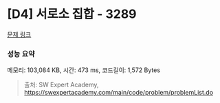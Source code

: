 # [D4] 서로소 집합 - 3289 

[문제 링크](https://swexpertacademy.com/main/code/problem/problemDetail.do?contestProbId=AWBJKA6qr2oDFAWr) 

### 성능 요약

메모리: 103,084 KB, 시간: 473 ms, 코드길이: 1,572 Bytes



> 출처: SW Expert Academy, https://swexpertacademy.com/main/code/problem/problemList.do
